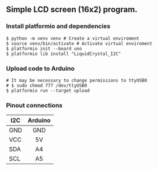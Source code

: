 ## Simple LCD screen (16x2) program.

### Install platformio and dependencies
```
$ python -m venv venv # Create a virtual enviroment
$ source venv/bin/activate # Activate virtual enviroment
$ platformio init --board uno
$ platformio lib install "LiquidCrystal_I2C"
```

### Upload code to Arduino
```
# It may be necessary to change permissions to ttyUSB0
# $ sudo chmod 777 /dev/ttyUSB0
$ platformio run --target upload
```

### Pinout connections

| I2C | Arduino |
|-----|:-------:|
|GND  | GND     |
|VCC  | 5V      |
|SDA  | A4      |
|SCL  | A5      |

